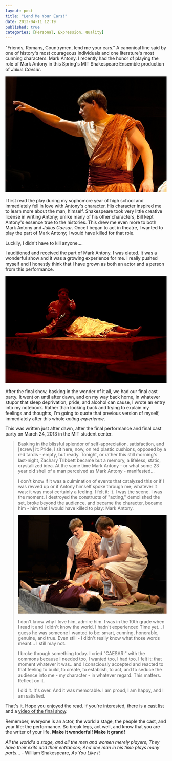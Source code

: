 ```yaml
---
layout: post
title: "Lend Me Your Ears!"
date: 2013-04-11 12:19
published: true
categories: [Personal, Expression, Quality]
---
```


"Friends, Romans, Countrymen, lend me your ears." A canonical line said by one of history's most courageous individuals and one literature's most cunning characters: Mark Antony. I recently had the honor of playing the role of Mark Antony in this Spring's MIT Shakespeare Ensemble production of _Julius Caesar_. 

![My image](/images/posts/antony_speech.jpg)

I first read the play during my sophomore year of high school and immediately fell in love with Antony's character. His character inspired me to learn more about the man, himself. Shakespeare took very little creative license in writing Antony; unlike many of his other characters, Bill kept Antony's essence true to the histories. This drew me even more to both Mark Antony and _Julius Caesar_. Once I began to act in theatre, I wanted to play the part of Mark Antony; I would have killed for that role. 

Luckily, I didn't have to kill anyone....

<!-- more -->

I auditioned and received the part of Mark Antony. I was elated. It was a wonderful show and it was a growing experience for me. I really pushed myself and I honestly think that I have grown as both an actor and a person from this performance. 

![My image](/images/posts/antony_dogs.jpg)

After the final show, basking in the wonder of it all, we had our final cast party. It went on until after dawn, and on my way back home, in whatever stupor that sleep deprivation, pride, and alcohol can cause, I wrote an entry into my notebook. Rather than looking back and trying to explain my feelings and thoughts, I'm going to quote that previous version of myself, immediately after this whole _acting experience_.

This was written just after dawn, after the final performance and final cast party on March 24, 2013 in the MIT student center. 


>Basking in the blissful splendor of self-appreciation, satisfaction, and [screw] it: Pride, I sit here, now, on red plastic cushions, opposed by a red tardis - empty, but ready. Tonight, or rather this still morning's last-night, Zachary Tribbett became but a memory, a lifeless, static, crystallized idea. At the same time Mark Antony - or what some 23 year old shell of a man perceived as Mark Antony - manifested...
>
>I don't know if it was a culmination of events that catalyzed this or if I was revved up or if Antony himself spoke through me; whatever it was: it was most certainly a feeling. I felt it: It. I was the scene. I was the moment. I destroyed the constructs of "acting," demolished the set, broke beyond the audience, and became the character, became him - him that I would have killed to play: Mark Antony. 
>
>![My image](/images/posts/antony_commons.jpg)
>
>I don't know why I love him, admire him. I was in the 10th grade when I read it and I didn't know the world. I hadn't experienced Time yet... I guess he was someone I wanted to be: smart, cunning, honorable, genuine, and true. Even still - I didn't really know what those words meant... I still may not.
>
>I broke through something today. I cried "CAESAR!" with the commons because I needed too, I wanted too, I had too. I felt it: that moment whatever it was...and I consciously accepted and reacted to that feeling to build, to create, to establish, to act, and to seduce the audience into me - my character - in whatever regard. This matters. Reflect on it. 
>
>I did it. It's over. And it was memorable. I am proud, I am happy, and I am satisfied.

That's it. Hope you enjoyed the read. If you're interested, there is a [cast list](http://ensemble.scripts.mit.edu/shows/show.php?season=2013S) and a [video of the final show](https://www.youtube.com/watch?v=aWqjs8f0dBU). 

Remember, everyone is an actor, the world a stage, the people the cast, and your life: the performance. So break legs, act well, and know that you are the writer of your life. __Make it wonderful! Make it grand!__

_All the world's a stage, and all the men and women merely players; They have their exits and their entrances; And one man in his time plays many parts_... - William Shakespeare, _As You Like It_

